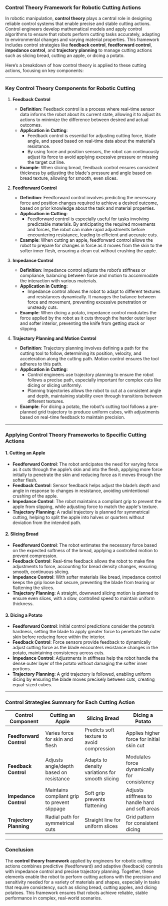 ### Control Theory Framework for Robotic Cutting Actions

In robotic manipulation, **control theory** plays a central role in designing reliable control systems that enable precise and stable cutting actions. Control engineers develop mathematical models and apply control algorithms to ensure that robots perform cutting tasks accurately, adapting to environmental changes and varying material properties. This framework includes control strategies like **feedback control**, **feedforward control**, **impedance control**, and **trajectory planning** to manage cutting actions such as slicing bread, cutting an apple, or dicing a potato.

Here’s a breakdown of how control theory is applied to these cutting actions, focusing on key components:

---

### Key Control Theory Components for Robotic Cutting

1. **Feedback Control**
   - **Definition**: Feedback control is a process where real-time sensor data informs the robot about its current state, allowing it to adjust its actions to minimize the difference between desired and actual outcomes.
   - **Application in Cutting**:
     - Feedback control is essential for adjusting cutting force, blade angle, and speed based on real-time data about the material’s resistance.
     - By using force and position sensors, the robot can continuously adjust its force to avoid applying excessive pressure or missing the target cut line.
   - **Example**: When slicing bread, feedback control ensures consistent thickness by adjusting the blade's pressure and angle based on bread texture, allowing for smooth, even slices.

2. **Feedforward Control**
   - **Definition**: Feedforward control involves predicting the necessary force and position changes required to achieve a desired outcome, based on prior knowledge about the task and material properties.
   - **Application in Cutting**:
     - Feedforward control is especially useful for tasks involving predictable materials. By anticipating the required movements and forces, the robot can make rapid adjustments before encountering resistance, leading to efficient and accurate cuts.
   - **Example**: When cutting an apple, feedforward control allows the robot to prepare for changes in force as it moves from the skin to the softer inner flesh, ensuring a clean cut without crushing the apple.

3. **Impedance Control**
   - **Definition**: Impedance control adjusts the robot’s stiffness or compliance, balancing between force and motion to accommodate the interaction with various materials.
   - **Application in Cutting**:
     - Impedance control allows the robot to adapt to different textures and resistances dynamically. It manages the balance between force and movement, preventing excessive penetration or unsteady cuts.
   - **Example**: When dicing a potato, impedance control modulates the force applied by the robot as it cuts through the harder outer layer and softer interior, preventing the knife from getting stuck or slipping.

4. **Trajectory Planning and Motion Control**
   - **Definition**: Trajectory planning involves defining a path for the cutting tool to follow, determining its position, velocity, and acceleration along the cutting path. Motion control ensures the tool adheres to this path.
   - **Application in Cutting**:
     - Control engineers use trajectory planning to ensure the robot follows a precise path, especially important for complex cuts like dicing or slicing uniformly.
     - Planning trajectories allows the robot to cut at a consistent angle and depth, maintaining stability even through transitions between different textures.
   - **Example**: For dicing a potato, the robot's cutting tool follows a pre-planned grid trajectory to produce uniform cubes, with adjustments based on real-time feedback to maintain precision.

---

### Applying Control Theory Frameworks to Specific Cutting Actions

#### **1. Cutting an Apple**
   - **Feedforward Control**: The robot anticipates the need for varying force as it cuts through the apple’s skin and into the flesh, applying more force initially to penetrate the skin and reducing force as it moves through the softer flesh.
   - **Feedback Control**: Sensor feedback helps adjust the blade’s depth and angle in response to changes in resistance, avoiding unintentional crushing of the apple.
   - **Impedance Control**: The robot maintains a compliant grip to prevent the apple from slipping, while adjusting force to match the apple's texture.
   - **Trajectory Planning**: A radial trajectory is planned for symmetrical cutting, helping to split the apple into halves or quarters without deviation from the intended path.

#### **2. Slicing Bread**
   - **Feedforward Control**: The robot estimates the necessary force based on the expected softness of the bread, applying a controlled motion to prevent compression.
   - **Feedback Control**: Real-time feedback allows the robot to make fine adjustments to force, accounting for bread density changes, ensuring smooth, continuous slicing.
   - **Impedance Control**: With softer materials like bread, impedance control keeps the grip loose but secure, preventing the blade from tearing or flattening the slices.
   - **Trajectory Planning**: A straight, downward slicing motion is planned to ensure even slices, with a slow, controlled speed to maintain uniform thickness.

#### **3. Dicing a Potato**
   - **Feedforward Control**: Initial control predictions consider the potato’s hardness, setting the blade to apply greater force to penetrate the outer skin before reducing force within the interior.
   - **Feedback Control**: Force sensors provide feedback to dynamically adjust cutting force as the blade encounters resistance changes in the potato, maintaining consistency across cuts.
   - **Impedance Control**: Adjustments in stiffness help the robot handle the dense outer layer of the potato without damaging the softer inner portions.
   - **Trajectory Planning**: A grid trajectory is followed, enabling uniform dicing by ensuring the blade moves precisely between cuts, creating equal-sized cubes.

---

### Control Strategies Summary for Each Cutting Action

| Control Component    | Cutting an Apple                                    | Slicing Bread                                   | Dicing a Potato                                |
|----------------------|-----------------------------------------------------|-------------------------------------------------|------------------------------------------------|
| **Feedforward Control** | Varies force for skin and flesh                      | Predicts soft texture to avoid compression       | Applies higher force for initial skin cut       |
| **Feedback Control** | Adjusts angle/depth based on resistance             | Adapts to density variations for smooth slicing | Modulates force dynamically for consistency     |
| **Impedance Control** | Maintains compliant grip to prevent slippage        | Soft grip prevents flattening                    | Adjusts stiffness to handle hard and soft areas |
| **Trajectory Planning** | Radial path for symmetrical cuts                   | Straight line for uniform slices                | Grid pattern for consistent dicing              |

---

### Conclusion

The **control theory framework** applied by engineers for robotic cutting actions combines predictive (feedforward) and adaptive (feedback) controls with impedance control and precise trajectory planning. Together, these elements enable the robot to perform cutting actions with the precision and sensitivity needed for a variety of materials and shapes, especially in tasks that require consistency, such as slicing bread, cutting apples, and dicing potatoes. This framework ensures that robots achieve reliable, stable performance in complex, real-world scenarios.
